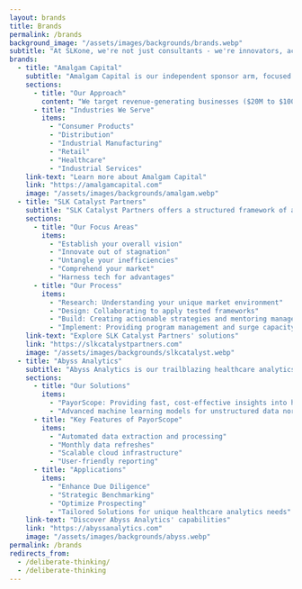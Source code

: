 ```yaml
---
layout: brands
title: Brands
permalink: /brands
background_image: "/assets/images/backgrounds/brands.webp"
subtitle: "At SLKone, we're not just consultants - we're innovators, accelerators, and value creators. Our family of brands represents our commitment to driving transformative change across industries. Each brand leverages our unique blend of strategic insight and operational expertise to deliver exceptional results for our clients."
brands:
  - title: "Amalgam Capital"
    subtitle: "Amalgam Capital is our independent sponsor arm, focused on acquiring and sustainably growing underrated businesses."
    sections:
      - title: "Our Approach"
        content: "We target revenue-generating businesses ($20M to $100M annually) with a history of profitability ($2M to $10M EBITDA). Our multidisciplinary team of investors, entrepreneurs, and operators creates substantial value through strategic growth and operational excellence."
      - title: "Industries We Serve"
        items:
          - "Consumer Products"
          - "Distribution"
          - "Industrial Manufacturing"
          - "Retail"
          - "Healthcare"
          - "Industrial Services"
    link-text: "Learn more about Amalgam Capital"
    link: "https://amalgamcapital.com"
    image: "/assets/images/backgrounds/amalgam.webp"
  - title: "SLK Catalyst Partners"
    subtitle: "SLK Catalyst Partners offers a structured framework of actionable solutions to help corporate and operating entities tackle complex challenges."
    sections:
      - title: "Our Focus Areas"
        items:
          - "Establish your overall vision"
          - "Innovate out of stagnation"
          - "Untangle your inefficiencies"
          - "Comprehend your market"
          - "Harness tech for advantages"
      - title: "Our Process"
        items:
          - "Research: Understanding your unique market environment"
          - "Design: Collaborating to apply tested frameworks"
          - "Build: Creating actionable strategies and mentoring management teams"
          - "Implement: Providing program management and surge capacity support"
    link-text: "Explore SLK Catalyst Partners' solutions"
    link: "https://slkcatalystpartners.com"
    image: "/assets/images/backgrounds/slkcatalyst.webp"
  - title: "Abyss Analytics"
    subtitle: "Abyss Analytics is our trailblazing healthcare analytics company, leveraging data science and AI to tackle the industry's most complex challenges."
    sections:
      - title: "Our Solutions"
        items:
          - "PayorScope: Providing fast, cost-effective insights into healthcare reimbursement rates"
          - "Advanced machine learning models for unstructured data normalization"
      - title: "Key Features of PayorScope"
        items:
          - "Automated data extraction and processing"
          - "Monthly data refreshes"
          - "Scalable cloud infrastructure"
          - "User-friendly reporting"
      - title: "Applications"
        items:
          - "Enhance Due Diligence"
          - "Strategic Benchmarking"
          - "Optimize Prospecting"
          - "Tailored Solutions for unique healthcare analytics needs"
    link-text: "Discover Abyss Analytics' capabilities"
    link: "https://abyssanalytics.com"
    image: "/assets/images/backgrounds/abyss.webp"
permalink: /brands
redirects_from:
  - /deliberate-thinking/
  - /deliberate-thinking
---
```

